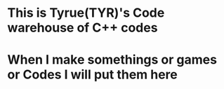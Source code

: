 # This is Tyrue(TYR)'s Code warehouse of C++ codes
# When I make somethings or games or Codes I will put them here 
